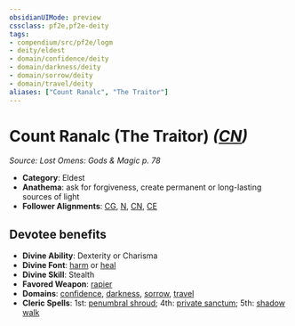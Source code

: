 ```yaml
---
obsidianUIMode: preview
cssclass: pf2e,pf2e-deity
tags:
- compendium/src/pf2e/logm
- deity/eldest
- domain/confidence/deity
- domain/darkness/deity
- domain/sorrow/deity
- domain/travel/deity
aliases: ["Count Ranalc", "The Traitor"]
---
```

# Count Ranalc (The Traitor) *([CN](/rules/traits/chaotic-neutral-b1.md))*  
*Source: Lost Omens: Gods & Magic p. 78*  

- **Category**: Eldest
- **Anathema**: ask for forgiveness, create permanent or long-lasting sources of light
- **Follower Alignments**: [CG](/rules/traits/chaotic-good-b1.md), [N](/rules/traits/neutral-b1.md), [CN](/rules/traits/chaotic-neutral-b1.md), [CE](/rules/traits/chaotic-evil-b1.md)

## Devotee benefits

- **Divine Ability**: Dexterity or Charisma
- **Divine Font**: [harm](/compendium/spells/harm.md) or [heal](/compendium/spells/heal.md)
- **Divine Skill**: Stealth
- **Favored Weapon**: [rapier](/compendium/equipment/items/rapier.md)
- **Domains**: [confidence](/compendium/setting/domains.md#Confidence), [darkness](/compendium/setting/domains.md#Darkness), [sorrow](/compendium/setting/domains.md#Sorrow), [travel](/compendium/setting/domains.md#Travel)
- **Cleric Spells**: 1st: [penumbral shroud](/compendium/spells/penumbral-shroud-logm.md); 4th: [private sanctum](/compendium/spells/private-sanctum.md); 5th: [shadow walk](/compendium/spells/shadow-walk.md)
